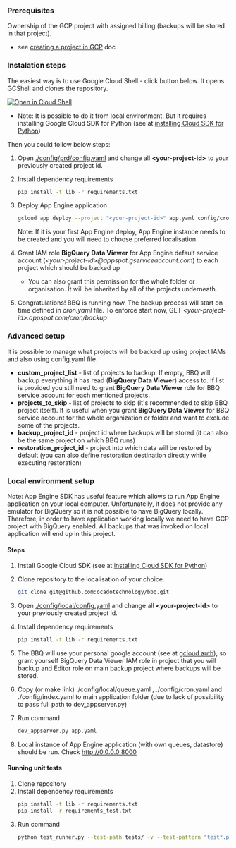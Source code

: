 ### Prerequisites
Ownership of the GCP project with assigned billing (backups will be stored in that project).
 * see [creating a project in GCP](https://support.google.com/cloud/answer/6251787?hl=en#) doc

### Instalation steps

The easiest way is to use Google Cloud Shell - click button below. It opens GCShell and clones the repository. 

<a href="https://console.cloud.google.com/cloudshell/open?git_repo=https://github.com/ocadotechnology/bbq&page=editor&open_in_editor=SETUP.md">
<img alt="Open in Cloud Shell" src ="http://gstatic.com/cloudssh/images/open-btn.png"></a>

<br>
  
  * Note: It is possible to do it from local environment. But it requires installing Google Cloud SDK for Python (see at [installing Cloud SDK for Python](https://cloud.google.com/appengine/docs/standard/python/download))

Then you could follow below steps:
1. Open [./config/prd/config.yaml](./config/prd/config.yaml) and change all **\<your-project-id\>** to your previously created project id. 

1. Install dependency requirements
      ```bash
      pip install -t lib -r requirements.txt
      ```
1.  Deploy App Engine application
       ```bash
       gcloud app deploy --project "<your-project-id>" app.yaml config/cron.yaml config/prd/queue.yaml config/index.yaml
       ```
  
    Note: If it is your first App Engine deploy, App Engine instance needs to be created and you will need to choose preferred localisation. 
1. Grant IAM role **BigQuery Data Viewer** for App Engine default service account (*\<your-project-id\>@appspot.gserviceaccount.com*) to each project which should be backed up
      * You can also grant this permission for the whole folder or organisation. It will be inherited by all of the projects underneath.

1. Congratulations! BBQ is running now. The backup process will start on time defined in *cron.yaml* file. 
To enforce start now, GET *\<your-project-id\>.appspot.com/cron/backup*

### Advanced setup
  It is possible to manage what projects will be backed up using project IAMs and also using config.yaml file.
  * **custom_project_list** - list of projects to backup. If empty, BBQ will backup everything it has read (**BigQuery Data Viewer**) access to. If list is provided you still need to grant **BigQuery Data Viewer** role for BBQ service account for each mentioned projects.
  * **projects_to_skip** - list of projects to skip (it's recommended to skip BBQ project itself). It is useful when you grant **BigQuery Data Viewer** for BBQ service account for the whole organization or folder and want to exclude some of the projects.
  * **backup_project_id** - project id where backups will be stored (it can also be the same project on which BBQ runs)
  * **restoration_project_id** - project into which data will be restored by default (you can also define restoration destination directly while executing restoration)
      


### Local environment setup

Note: App Engine SDK has useful feature which allows to run App Engine application on your local computer. 
Unfortunatelly, it does not provide any emulator for BigQuery so it is not possible to have BigQuery locally. 
Therefore, in order to have application working locally we need to have GCP project with BigQuery enabled.
All backups that was invoked on local application will end up in this project.

#### Steps

1. Install Google Cloud SDK (see at [installing Cloud SDK for Python](https://cloud.google.com/appengine/docs/standard/python/download))

1. Clone repository to the localisation of your choice.
      ```bash
      git clone git@github.com:ocadotechnology/bbq.git
      ```

1. Open [./config/local/config.yaml](./config/local/config.yaml) and change all **\<your-project-id\>** to your previously created project id. 

1. Install dependency requirements
      ```bash
      pip install -t lib -r requirements.txt
      ```

1. The BBQ will use your personal google account (see at [gcloud auth](https://cloud.google.com/sdk/gcloud/reference/auth/)), so grant yourself BigQuery Data Viewer IAM role in project that you will backup and Editor role on main backup project where backups will be stored.

1. Copy (or make link) ./config/local/queue.yaml , ./config/cron.yaml and ./config/index.yaml to main application folder (due to lack of possibility to pass full path to dev_appserver.py)

1. Run command 
      ```bash
      dev_appserver.py app.yaml
      ```
  
1. Local instance of App Engine application (with own queues, datastore) should be run. Check http://0.0.0.0:8000


#### Running unit tests

1. Clone repository
1. Install dependency requirements
      ```bash
      pip install -t lib -r requirements.txt
      pip install -r requirements_test.txt
      ```
1. Run command
      ```bash
      python test_runner.py --test-path tests/ -v --test-pattern "test*.py" <path to google cloud sdk> 
      ```

